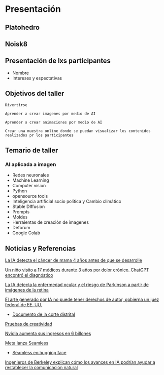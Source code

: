 # Presentación 

## Platohedro

## Noisk8

## Presentación de  lxs participantes

* Nombre
* Intereses y espectativas

## Objetivos del taller 
~~~
Divertirse
~~~
~~~
Aprender a crear imagenes por medio de AI 
~~~
~~~
Aprender a crear animaciones por medio de AI 
~~~
~~~
Crear una muestra online donde se puedan visualizar los contenidos realizados pr los participantes 
~~~

## Temario de taller 

### AI aplicada a imagen 

* Redes neuronales
* Machine Learning
* Computer vision
* Python
* opensource tools
* Inteligencia artificial socio política y Cambio climático
* Stable DIffusion
* Prompts
* Moldes
* Herraientas de creación de imagenes
* Deforum
* Google Colab


## Noticias y Referencias 

[La IA detecta el cáncer de mama 4 años antes de que se desarrolle](https://edition.cnn.com/videos/health/2023/03/07/artificial-intelligence-breast-cancer-detection-mammogram-cnntm-vpx.cnn)   

[Un niño visito a 17 médicos durante 3 años por dolor crónico. ChatGPT encontró el diagnóstico](https://www.today.com/health/mom-chatgpt-diagnosis-pain-rcna101843)

[La IA detecta la enfermedad ocular y el riesgo de Parkinson a partir de imágenes de la retina](https://www.nature.com/articles/d41586-023-02881-2)

[El arte generado por IA no puede tener derechos de autor, gobierna un juez federal de EE. UU.](https://www.theverge.com/2023/8/19/23838458/ai-generated-art-no-copyright-district-court)

 * [Documento de la corte distrital](https://www.documentcloud.org/documents/23919666-thalervperlmutter?responsive=1&title=1)

[Pruebas de creatividad](https://www.oneusefulthing.org/p/automating-creativity) 

[Nvidia aumenta sus ingresos en 6 billones](https://www.cnbc.com/2023/08/23/nvidia-blowout-earnings-report-shows-chipmaker-grabbing-all-ai-profits.html)

[Meta lanza Seamless](https://seamless.metademolab.com/)

 * [Seamless en hugging face](https://huggingface.co/spaces/facebook/seamless_m4t)


[Ingenieros de Berkeley explican cómo los avances en IA podrían ayudar a restablecer la comunicación natural](https://engineering.berkeley.edu/news/2023/08/novel-brain-implant-helps-paralyzed-woman-speak-using-a-digital-avatar/)







 


  

